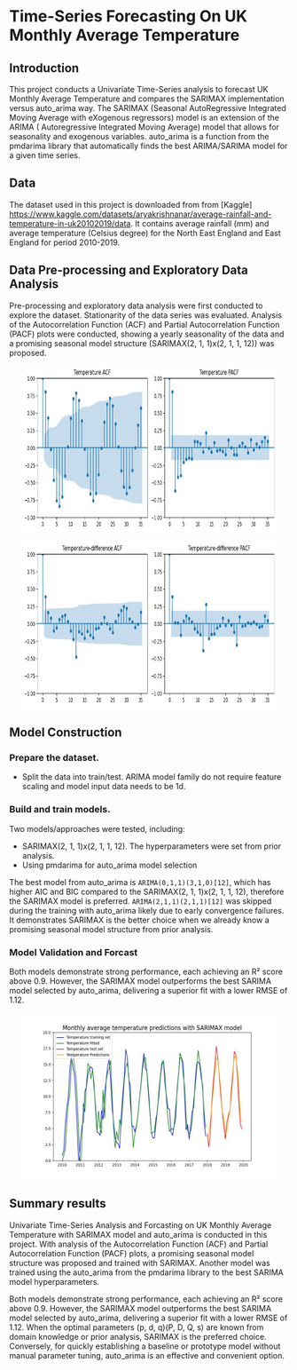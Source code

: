 # Time-Series Forecasting On UK Monthly Average Temperature
## Introduction 
This project conducts a Univariate Time-Series analysis to forecast UK Monthly Average Temperature and compares the SARIMAX implementation versus auto_arima way. The SARIMAX (Seasonal AutoRegressive Integrated Moving Average with eXogenous regressors) model is an extension of the ARIMA ( Autoregressive Integrated Moving Average) model that allows for seasonality and exogenous variables. auto_arima is a function from the pmdarima library that automatically finds the best ARIMA/SARIMA model for a given time series.

## Data 
The dataset used in this project is downloaded from from [Kaggle]  https://www.kaggle.com/datasets/aryakrishnanar/average-rainfall-and-temperature-in-uk20102019/data. It contains average rainfall (mm) and average temperature (Celsius degree) for the North East England and East England for period 2010-2019.

## Data Pre-processing and Exploratory Data Analysis
Pre-processing and exploratory data analysis were first conducted to explore the dataset. Stationarity of the data series was evaluated. Analysis of the Autocorrelation Function (ACF) and Partial Autocorrelation Function (PACF) plots were conducted, showing a yearly seasonality of the data and a promising seasonal model structure (SARIMAX(2, 1, 1)x(2, 1, 1, 12)) was proposed. 
<p align="center">
  <img width="460" height="300" src="https://raw.githubusercontent.com/JShi12/Time-Series-Forecasting-On-UK-Monthly-Average-Temperature/main/Images/Temperature_ACF_PACF.png">
</p>

<p align="center">
  <img width="460" height="300" src="https://raw.githubusercontent.com/JShi12/Time-Series-Forecasting-On-UK-Monthly-Average-Temperature/main/Images/temp_difference_acf_pacf.png">
</p>

## Model Construction
### Prepare the dataset. 
* Split the data into train/test. ARIMA model family do not require feature scaling and model input data needs to be 1d. 

### Build and train models. 
Two models/approaches were tested, including:
* SARIMAX(2, 1, 1)x(2, 1, 1, 12). The hyperparameters were set from prior analysis.
* Using pmdarima for auto_arima model selection


The best model from auto_arima is `ARIMA(0,1,1)(3,1,0)[12]`, which has higher AIC and BIC compared to the SARIMAX(2, 1, 1)x(2, 1, 1, 12), therefore the SARIMAX model is preferred. `ARIMA(2,1,1)(2,1,1)[12]` was skipped during the training with auto_arima likely due to early convergence failures. It demonstrates SARIMAX is the better choice when we already know a promising seasonal model structure from prior analysis.  
### Model Validation and Forcast
Both models demonstrate strong performance, each achieving an R² score above 0.9. However, the SARIMAX model outperforms the best SARIMA model selected by auto_arima, delivering a superior fit with a lower RMSE of 1.12.

<p align="center">
  <img width="460" height="300" src="https://raw.githubusercontent.com/JShi12/Time-Series-Forecasting-On-UK-Monthly-Average-Temperature/main/Images/Temperature_Fitting_and_Predictions.jpg">
</p>

## Summary results 

Univariate Time-Series Analysis and Forcasting on UK Monthly Average Temperature with SARIMAX model and auto_arima is conducted in this project. With analysis of the Autocorrelation Function (ACF) and Partial Autocorrelation Function (PACF) plots, a promising seasonal model structure was proposed and trained with SARIMAX. Another model was trained using the auto_arima from the pmdarima library to the best SARIMA model hyperparameters.

Both models demonstrate strong performance, each achieving an R² score above 0.9. However, the SARIMAX model outperforms the best SARIMA model selected by auto_arima, delivering a superior fit with a lower RMSE of 1.12. When the optimal parameters (p, d, q)(P, D, Q, s) are known from domain knowledge or prior analysis, SARIMAX is the preferred choice. Conversely, for quickly establishing a baseline or prototype model without manual parameter tuning, auto_arima is an effective and convenient option.

